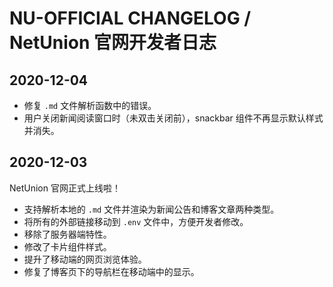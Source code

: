 # NU-OFFICIAL CHANGELOG / NetUnion 官网开发者日志

## 2020-12-04

- 修复 `.md` 文件解析函数中的错误。
- 用户关闭新闻阅读窗口时（未双击关闭前），snackbar 组件不再显示默认样式并消失。

## 2020-12-03

NetUnion 官网正式上线啦！

- 支持解析本地的 `.md` 文件并渲染为新闻公告和博客文章两种类型。
- 将所有的外部链接移动到 `.env` 文件中，方便开发者修改。
- 移除了服务器端特性。
- 修改了卡片组件样式。
- 提升了移动端的网页浏览体验。
- 修复了博客页下的导航栏在移动端中的显示。

